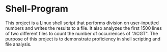 # Shell-Program 
This project is a Linux shell script that performs division on user-inputted numbers and writes the results to a file. It also analyzes the first 1500 lines of two different files to count the number of occurrences of "ACGT". The purpose of this project is to demonstrate proficiency in shell scripting and file analysis.

